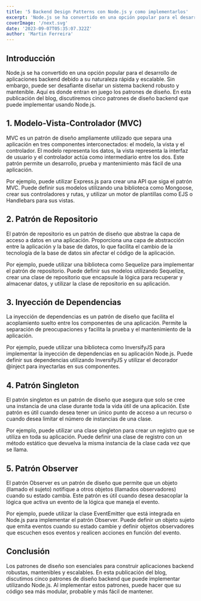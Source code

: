```yaml
---
title: '5 Backend Design Patterns con Node.js y como implementarlos'
excerpt: 'Node.js se ha convertido en una opción popular para el desarrollo de aplicaciones backend debido a su naturaleza rápida y escalable. Sin embargo, puede ser desafiante diseñar un sistema backend robusto y mantenible.'
coverImage: '/next.svg'
date: '2023-09-07T05:35:07.322Z'
author: 'Martin Ferreira'
---
```


## Introducción

Node.js se ha convertido en una opción popular para el desarrollo de aplicaciones backend debido a su naturaleza rápida y escalable. Sin embargo, puede ser desafiante diseñar un sistema backend robusto y mantenible. Aquí es donde entran en juego los patrones de diseño. En esta publicación del blog, discutiremos cinco patrones de diseño backend que puede implementar usando Node.js.

## 1. Modelo-Vista-Controlador (MVC)

MVC es un patrón de diseño ampliamente utilizado que separa una aplicación en tres componentes interconectados: el modelo, la vista y el controlador. El modelo representa los datos, la vista representa la interfaz de usuario y el controlador actúa como intermediario entre los dos. Este patrón permite un desarrollo, prueba y mantenimiento más fácil de una aplicación.

Por ejemplo, puede utilizar Express.js para crear una API que siga el patrón MVC. Puede definir sus modelos utilizando una biblioteca como Mongoose, crear sus controladores y rutas, y utilizar un motor de plantillas como EJS o Handlebars para sus vistas.

## 2. Patrón de Repositorio

El patrón de repositorio es un patrón de diseño que abstrae la capa de acceso a datos en una aplicación. Proporciona una capa de abstracción entre la aplicación y la base de datos, lo que facilita el cambio de la tecnología de la base de datos sin afectar el código de la aplicación.

Por ejemplo, puede utilizar una biblioteca como Sequelize para implementar el patrón de repositorio. Puede definir sus modelos utilizando Sequelize, crear una clase de repositorio que encapsule la lógica para recuperar y almacenar datos, y utilizar la clase de repositorio en su aplicación.

## 3. Inyección de Dependencias

La inyección de dependencias es un patrón de diseño que facilita el acoplamiento suelto entre los componentes de una aplicación. Permite la separación de preocupaciones y facilita la prueba y el mantenimiento de la aplicación.

Por ejemplo, puede utilizar una biblioteca como InversifyJS para implementar la inyección de dependencias en su aplicación Node.js. Puede definir sus dependencias utilizando InversifyJS y utilizar el decorador @inject para inyectarlas en sus componentes.

## 4. Patrón Singleton

El patrón singleton es un patrón de diseño que asegura que solo se cree una instancia de una clase durante toda la vida útil de una aplicación. Este patrón es útil cuando desea tener un único punto de acceso a un recurso o cuando desea limitar el número de instancias de una clase.

Por ejemplo, puede utilizar una clase singleton para crear un registro que se utiliza en toda su aplicación. Puede definir una clase de registro con un método estático que devuelva la misma instancia de la clase cada vez que se llama.

## 5. Patrón Observer

El patrón Observer es un patrón de diseño que permite que un objeto (llamado el sujeto) notifique a otros objetos (llamados observadores) cuando su estado cambia. Este patrón es útil cuando desea desacoplar la lógica que activa un evento de la lógica que maneja el evento.

Por ejemplo, puede utilizar la clase EventEmitter que está integrada en Node.js para implementar el patrón Observer. Puede definir un objeto sujeto que emita eventos cuando su estado cambie y definir objetos observadores que escuchen esos eventos y realicen acciones en función del evento.

## Conclusión

Los patrones de diseño son esenciales para construir aplicaciones backend robustas, mantenibles y escalables. En esta publicación del blog, discutimos cinco patrones de diseño backend que puede implementar utilizando Node.js. Al implementar estos patrones, puede hacer que su código sea más modular, probable y más fácil de mantener.

